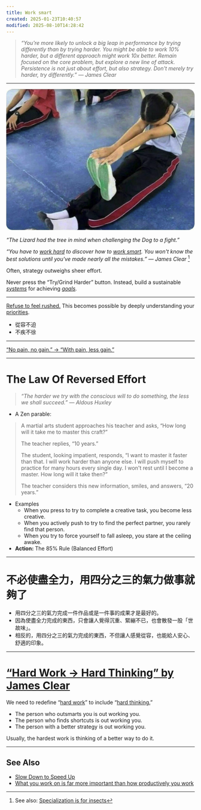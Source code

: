 ```yaml
---
title: Work smart
created: 2025-01-23T10:40:57
modified: 2025-08-10T14:28:42
---
```


> _“You're more likely to unlock a big leap in performance by trying differently than by trying harder. You might be able to work 10% harder, but a different approach might work 10x better. Remain focused on the core problem, but explore a new line of attack. Persistence is not just about effort, but also strategy. Don't merely try harder, try differently.” — James Clear_

---

![](../_attachments/9a3eae8dea307d8ae1c2f4adbde3bef9.png)

_“The Lizard had the tree in mind when challenging the Dog to a fight.”_

_“You have to [work hard](https://jamesclear.com/3-2-1/december-26-2024) to discover how to [work smart](work-smart.md). You won't know the best solutions until you've made nearly all the mistakes.” — James Clear_ [^1]

Often, strategy outweighs sheer effort.

Never press the “Try/Grind Harder” button. Instead, build a sustainable _[systems](Systems%20over%20goals.md)_ for achieving _[goals](Goal%20Setting.md)._

---

[Refuse to feel rushed.](Slow%20Down%20to%20Speed%20Up.md) This becomes possible by deeply understanding your [priorities](Prioritization.md).

* 從容不迫
* 不疾不徐

---

[“No pain, no gain.” → “With pain, less gain.”](https://www.ryanhoover.me/post/the-fallacy-of-no-pain-no-gain)

---

# The Law Of Reversed Effort

> _“The harder we try with the conscious will to do something, the less we shall succeed.” — Aldous Huxley_

* A Zen parable:

> A martial arts student approaches his teacher and asks, “How long will it take me to master this craft?”
>
> The teacher replies, “10 years.”
>
> The student, looking impatient, responds, “I want to master it faster than that. I will work harder than anyone else. I will push myself to practice for many hours every single day. I won't rest until I become a master. How long will it take then?”
>
> The teacher considers this new information, smiles, and answers, “20 years.”

* Examples
	* When you press to try to complete a creative task, you become less creative.
	* When you actively push to try to find the perfect partner, you rarely find that person.
	* When you try to force yourself to fall asleep, you stare at the ceiling awake.
* **Action:** The 85% Rule (Balanced Effort)

---

# 不必使盡全力，用四分之三的氣力做事就夠了

* 用四分之三的氣力完成一件作品或是一件事的成果才是最好的。
* 因為使盡全力完成的東西，只會讓人覺得沉重、緊繃不已，也會散發一股「世故味」。
* 相反的，用四分之三的氣力完成的東西，不但讓人感覺從容，也能給人安心、舒適的印象。

---

# [“Hard Work → Hard Thinking” by James Clear](https://x.com/JamesClear/status/1382433293686210568)

We need to redefine “[hard work](Work%20hard.md)” to include “[hard thinking.](Planning%20and%20preparation%20help%20maximize%20your%20productivity.md)”

* The person who outsmarts you is out working you.
* The person who finds shortcuts is out working you.
* The person with a better strategy is out working you.

Usually, the hardest work is thinking of a better way to do it.

---

## See Also

* [Slow Down to Speed Up](Slow%20Down%20to%20Speed%20Up.md)
* [What you work on is far more important than how productively you work](what-you-work-on-is-far-more-important-than-how-productively-you-work.md)

[^1]: See also: [Specialization is for insects](specialization-is-for-insects.md)
